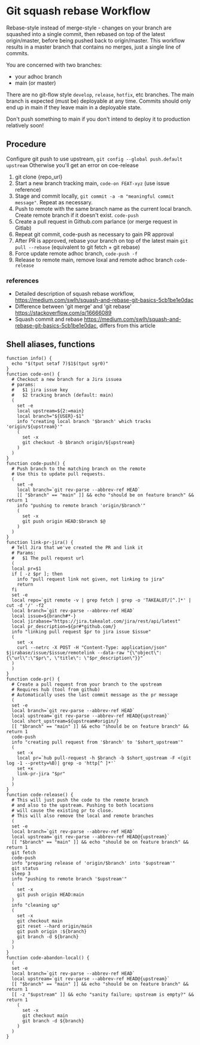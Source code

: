 # Git squash rebase Workflow

Rebase-style instead of merge-style - changes on your branch
are squashed into a single commit, then rebased on top of
the latest origin/master, before being pushed back to origin/master.
This workflow results in a master branch that contains no merges,
just a single line of commits.

You are concerned with two branches:
- your adhoc branch
- main (or master)

There are no git-flow style `develop`, `release`, `hotfix`, etc branches.
The main branch is expected (must be) deployable at any time.
Commits should only end up in main if they leave main in a deployable
state.

Don't push something to main if you don't intend to deploy it to
production relatively soon!

## Procedure

Configure git push to use upstream, `git config --global push.default upstream` Otherwise you'll get an error on coe-release

1. git clone {repo\_url}
1. Start a new branch tracking main, `code-on FEAT-xyz` (use issue reference)
1. Stage and commit locally, `git commit -a -m "meaningful commit message"`. Repeat as necessary.
1. Push to remote with the same branch name as the current local branch. Create remote branch if it doesn't exist.  `code-push`
1. Create a pull request in Github.com parlance (or merge request in Gitlab)
1. Repeat git commit, code-push as necessary to gain PR approval
1. After PR is approved, rebase your branch on top of the latest main `git pull --rebase` (equivalent to git fetch + git rebase)
1. Force update remote adhoc branch, `code-push -f`
1. Release to remote main, remove loxal and remote adhoc branch `code-release`

### references

- Detailed description of squash rebase workflow, <https://medium.com/swlh/squash-and-rebase-git-basics-5cb1be1e0dac>
- Difference between 'git merge' and 'git rebase' <https://stackoverflow.com/q/16666089>
- Squash commit and rebase <https://medium.com/swlh/squash-and-rebase-git-basics-5cb1be1e0dac>, differs from this article


## Shell aliases, functions

```
function info() {
  echo "$(tput setaf 7)$1$(tput sgr0)"
}
function code-on() {
  # Checkout a new branch for a Jira issuea
  # params:
  #   $1 jira issue key
  #   $2 tracking branch (default: main)
  (
    set -e
    local upstream=${2:=main}
    local branch="${USER}-$1"
    info "creating local branch '$branch' which tracks 'origin/${upstream}'"
    (
      set -x
      git checkout -b $branch origin/${upstream}
    )
  )
}
function code-push() {
  # Push branch to the matching branch on the remote
  # Use this to update pull requests.
  (
    set -e
    local branch=`git rev-parse --abbrev-ref HEAD`
    [[ "$branch" == "main" ]] && echo "should be on feature branch" && return 1
    info "pushing to remote branch 'origin/$branch'"
    (
      set -x
      git push origin HEAD:$branch $@
    )
  )
}
function link-pr-jira() {
  # Tell Jira that we've created the PR and link it
  # Params:
  #   $1 The pull request url
  (
  local pr=$1
  if [ -z $pr ]; then
    info "pull request link not given, not linking to jira"
    return
  fi
  set -e
  local repo=`git remote -v | grep fetch | grep -o 'TAKEALOT/[^.]*' | cut -d '/' -f2`
  local branch=`git rev-parse --abbrev-ref HEAD`
  local issue=${branch#*-}
  local jirabase="https://jira.takealot.com/jira/rest/api/latest"
  local pr_description=${pr#*github.com/}
  info "linking pull request $pr to jira issue $issue"
  (
    set -x
    curl --netrc -X POST -H "Content-Type: application/json" $jirabase/issue/$issue/remotelink --data-raw "{\"object\": {\"url\":\"$pr\", \"title\": \"$pr_description\"}}"
  )
  )
}
function code-pr() {
  # Create a pull request from your branch to the upstream
  # Requires hub (tool from github)
  # Automatically uses the last commit message as the pr message
  (
  set -e
  local branch=`git rev-parse --abbrev-ref HEAD`
  local upstream=`git rev-parse --abbrev-ref HEAD@{upstream}`
  local short_upstream=${upstream#origin/}
  [[ "$branch" == "main" ]] && echo "should be on feature branch" && return 1
  code-push
  info "creating pull request from '$branch' to '$short_upstream'"
  (
    set -x
    local pr=`hub pull-request -h $branch -b $short_upstream -F <(git log -1 --pretty=%B)| grep -o 'http[^ ]*'`
    set +x
    link-pr-jira "$pr"
  )
  )
}
function code-release() {
  # This will just push the code to the remote branch
  # and also to the upstream. Pushing to both locations
  # will cause the existing pr to close.
  # This will also remove the local and remote branches
  (
  set -e
  local branch=`git rev-parse --abbrev-ref HEAD`
  local upstream=`git rev-parse --abbrev-ref HEAD@{upstream}`
  [[ "$branch" == "main" ]] && echo "should be on feature branch" && return 1
  git fetch
  code-push
  info "preparing release of 'origin/$branch' into '$upstream'"
  git status
  sleep 3
  info "pushing to remote branch '$upstream'"
  (
    set -x
    git push origin HEAD:main
  )
  info "cleaning up"
  (
    set -x
    git checkout main
    git reset --hard origin/main
    git push origin :${branch}
    git branch -d ${branch}
  )
  )
}
function code-abandon-local() {
  (
  set -e
  local branch=`git rev-parse --abbrev-ref HEAD`
  local upstream=`git rev-parse --abbrev-ref HEAD@{upstream}`
  [[ "$branch" == "main" ]] && echo "should be on feature branch" && return 1
  [[ -z "$upstream" ]] && echo "sanity failure; upstream is empty?" && return 1
    (
      set -x
      git checkout main
      git branch -d ${branch}
    )
  )
}
```
